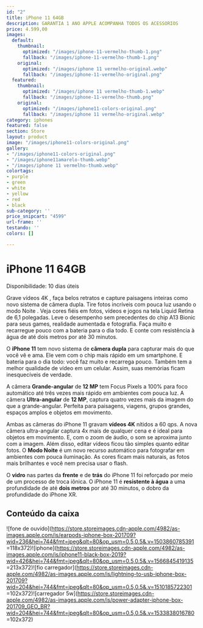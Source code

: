 ```yaml
---
id: "2"
title: iPhone 11 64GB
description: GARANTIA 1 ANO APPLE ACOMPANHA TODOS OS ACESSORIOS
price: 4.599,00
images:
  default:
    thumbnail:
      optimized: "/images/iphone-11-vermelho-thumb-1.png"
      fallback: "/images/iphone-11-vermelho-thumb-1.png"
    original:
      optimized: "/images/iphone 11 vermelho-original.webp"
      fallback: "/images/iphone-11-vermelho-original.png"
  featured:
    thumbnail:
      optimized: "/images/iphone 11 vermelho-thumb-1.webp"
      fallback: "/images/iphone-11-vermelho-thumb.png"
    original:
      optimized: "/images/iphone11-colors-original.png"
      fallback: "/images/iphone 11 vermelho-original.webp"
category: iphones
featured: false
section: Store
layout: product
image: "/images/iphone11-colors-original.png"
gallery:
- "/images/iphone11-colors-original.png"
- "/images/iphone11amarelo-thumb.webp"
- "/images/iphone 11 vermelho-thumb.webp"
colortags:
- purple
- green
- white
- yellow
- red
- black
sub-category: ''
price_snipcart: "4599"
url-frame: ''
testando: ''
colors: []

---
```

# iPhone 11 64GB

Disponibilidade: 10 dias úteis

Grave vídeos 4K , faça belos retratos e capture paisagens inteiras como novo sistema de câmera dupla. Tire fotos incríveis com pouca luz usando o modo Noite . Veja cores fiéis em fotos, vídeos e jogos na tela Liquid Retina de 6,1 polegadas. Leve o desempenho sem precedentes do chip A13 Bionic para seus games, realidade aumentada e fotografia. Faça muito e recarregue pouco com a bateria para o dia todo. E conte com resistência à água de até dois metros por até 30 minutos.

O **iPhone 11** tem novo sistema de **câmera dupla** para capturar mais do que você vê e ama. Ele vem com o chip mais rápido em um smartphone. E bateria para o dia todo: você faz muito e recarrega pouco. Também tem a melhor qualidade de vídeo em um celular. Assim, suas memórias ficam inesquecíveis de verdade.

A câmera **Grande-angular** de **12 MP** tem Focus Pixels a 100% para foco automático até três vezes mais rápido em ambientes com pouca luz. A câmera **Ultra-angular** de **12 MP**, captura quatro vezes mais da imagem do que a grande-angular. Perfeita para paisagens, viagens, grupos grandes, espaços amplos e objetos em movimento.

Ambas as câmeras do iPhone 11 gravam **vídeos 4K** nítidos a 60 qps. A nova câmera ultra-angular captura 4x mais de qualquer cena e é ideal para objetos em movimento. E, com o zoom de áudio, o som se aproxima junto com a imagem. Além disso, editar vídeos ficou tão simples quanto editar fotos. O **Modo Noite** é um novo recurso automático para fotografar em ambientes com pouca iluminação. As cores ficam mais naturais, as fotos mais brilhantes e você nem precisa usar o flash.

O **vidro** nas partes da **frente** e de **trás** do iPhone 11 foi reforçado por meio de um processo de troca iônica. O iPhone 11 é **resistente à água** a uma profundidade de até **dois metros** por até 30 minutos, o dobro da profundidade do iPhone XR.

## Conteúdo da caixa

![fone de ouvido](https://store.storeimages.cdn-apple.com/4982/as-images.apple.com/is/earpods-iphone-box-201709?wid=236&hei=744&fmt=jpeg&qlt=80&op_usm=0.5,0.5&.v=1503860785391 =118x372)![iphone](https://store.storeimages.cdn-apple.com/4982/as-images.apple.com/is/iphone11-black-box-2019?wid=426&hei=744&fmt=jpeg&qlt=80&op_usm=0.5,0.5&.v=1566845419135 =213x372)![fio carregador](https://store.storeimages.cdn-apple.com/4982/as-images.apple.com/is/lightning-to-usb-iphone-box-201709?wid=204&hei=744&fmt=jpeg&qlt=80&op_usm=0.5,0.5&.v=1510185722301 =102x372)![carregador 5w](https://store.storeimages.cdn-apple.com/4982/as-images.apple.com/is/power-adapter-iphone-box-201709_GEO_BR?wid=204&hei=744&fmt=jpeg&qlt=80&op_usm=0.5,0.5&.v=1533838016780 =102x372)